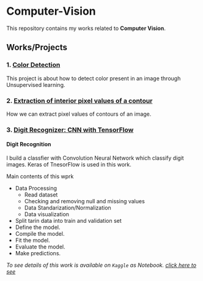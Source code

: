 # Computer-Vision
This repository contains my works related to **Computer Vision**.

## Works/Projects

### 1. [Color Detection](https://github.com/MashodRana/Computer-Vision/tree/master/color_detection)
This project is about how to detect color present in an image through Unsupervised learning.
### 2. [Extraction of interior pixel values of a contour](https://github.com/MashodRana/Computer-Vision/tree/master/contour_pixels)
How we can extract pixel values of contours of an image.

### 3. [Digit Recognizer: CNN with TensorFlow](https://www.kaggle.com/mashodrana/digit-recognition)
#### Digit Recognition
I build a classfier with Convolution Neural Network which classify digit images. Keras of TnesorFlow is used in this work.

Main contents of this wprk
  - Data Processing
    - Read dataset
    - Checking and removing null and missing values
    - Data Standarization/Normalization
    - Data visualization
  - Split tarin data into train and validation set
  - Define the model.
  - Compile the model.
  - Fit the model.
  - Evaluate the model.
  - Make predictions.
 
*To see details of this work is available on `Kaggle` as Notebook. [click here to see]((https://www.kaggle.com/mashodrana/digit-recognition))*
